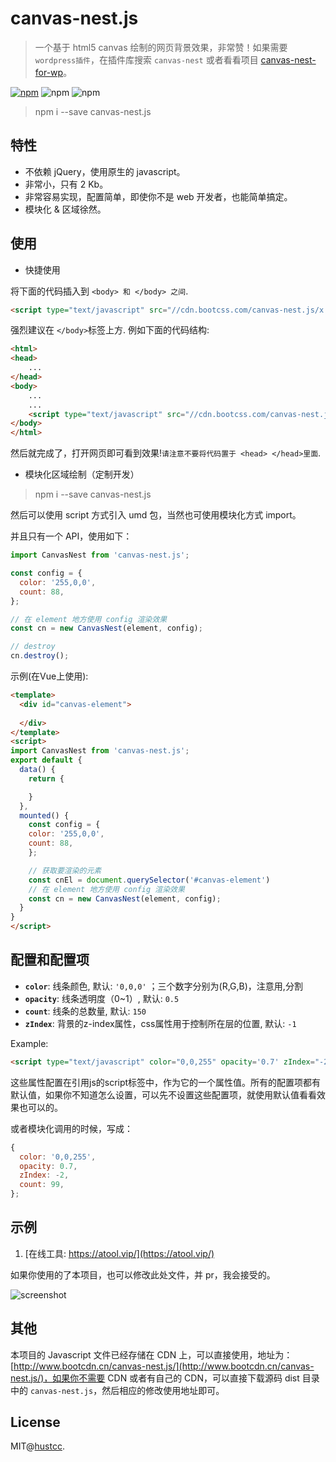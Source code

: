 # canvas-nest.js

> 一个基于 html5 canvas 绘制的网页背景效果，非常赞！如果需要 `wordpress插件`，在插件库搜索 `canvas-nest` 或者看看项目 [canvas-nest-for-wp](https://github.com/aTool-org/canvas-nest-for-wp)。

[![npm](https://img.shields.io/badge/demo-online-brightgreen.svg)](https://git.hust.cc/canvas-nest.js)
![npm](https://img.shields.io/npm/v/canvas-nest.js.svg)
![npm](https://img.shields.io/npm/dm/canvas-nest.js.svg)

> npm i --save canvas-nest.js


## 特性

 - 不依赖 jQuery，使用原生的 javascript。
 - 非常小，只有 2 Kb。
 - 非常容易实现，配置简单，即使你不是 web 开发者，也能简单搞定。
 - 模块化 & 区域徐然。


## 使用

 - 快捷使用

将下面的代码插入到 `<body> 和 </body> 之间`.

```html
<script type="text/javascript" src="//cdn.bootcss.com/canvas-nest.js/x.x.x/canvas-nest.js"></script>
```

强烈建议在 `</body>`标签上方. 例如下面的代码结构:

```html
<html>
<head>
	...
</head>
<body>
	...
	...
	<script type="text/javascript" src="//cdn.bootcss.com/canvas-nest.js/x.x.x/canvas-nest.js"></script>
</body>
</html>
```

然后就完成了，打开网页即可看到效果!`请注意不要将代码置于 <head> </head>里面`.


 - 模块化区域绘制（定制开发）

> npm i --save canvas-nest.js

然后可以使用 script 方式引入 umd 包，当然也可使用模块化方式 import。  

并且只有一个 API，使用如下：

```js
import CanvasNest from 'canvas-nest.js';

const config = {
  color: '255,0,0',
  count: 88,
};

// 在 element 地方使用 config 渲染效果
const cn = new CanvasNest(element, config);

// destroy
cn.destroy();
```

示例(在Vue上使用):

```html
<template>
  <div id="canvas-element">
    
  </div>
</template>
<script>
import CanvasNest from 'canvas-nest.js';
export default {
  data() {
    return {

    }
  },
  mounted() {
    const config = {
    color: '255,0,0',
    count: 88,
    };

    // 获取要渲染的元素
    const cnEl = document.querySelector('#canvas-element')
    // 在 element 地方使用 config 渲染效果
    const cn = new CanvasNest(element, config);
  }
}
</script>
```

## 配置和配置项

 - **`color`**: 线条颜色, 默认: `'0,0,0'` ；三个数字分别为(R,G,B)，注意用,分割
 - **`opacity`**: 线条透明度（0~1）, 默认: `0.5`
 - **`count`**: 线条的总数量, 默认: `150`
 - **`zIndex`**: 背景的z-index属性，css属性用于控制所在层的位置, 默认: `-1`


Example:

```html
<script type="text/javascript" color="0,0,255" opacity='0.7' zIndex="-2" count="99" src="//cdn.bootcss.com/canvas-nest.js/x.x.x/canvas-nest.js"></script>
```

这些属性配置在引用js的script标签中，作为它的一个属性值。所有的配置项都有默认值，如果你不知道怎么设置，可以先不设置这些配置项，就使用默认值看看效果也可以的。

或者模块化调用的时候，写成：

```js
{
  color: '0,0,255',
  opacity: 0.7,
  zIndex: -2,
  count: 99,
};
```


## 示例

1. [在线工具: https://atool.vip/](https://atool.vip/)

如果你使用的了本项目，也可以修改此处文件，并 pr，我会接受的。

![screenshot](https://raw.githubusercontent.com/hustcc/canvas-nest.js/master/screenshot.png)


## 其他

本项目的 Javascript 文件已经存储在 CDN 上，可以直接使用，地址为： [http://www.bootcdn.cn/canvas-nest.js/](http://www.bootcdn.cn/canvas-nest.js/)，如果你不需要 CDN 或者有自己的 CDN，可以直接下载源码 dist 目录中的 `canvas-nest.js`，然后相应的修改使用地址即可。


## License

MIT@[hustcc](https://github.com/hustcc).
